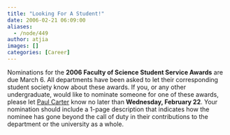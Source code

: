 ```yaml
---
title: "Looking For A Student!"
date: 2006-02-21 06:09:00
aliases:
  - /node/449
author: atjia
images: []
categories: [Career]
---
```


Nominations for the **2006 Faculty of Science Student Service Awards** are due March 6. All departments have been asked to let their corresponding student society know about these awards. If you, or any other undergraduate, would like to nominate someone for one of these awards, please let [Paul Carter](/cdn-cgi/l/email-protection#d5a5b6b4a7a1b0a795b6a6fba0b7b6fbb6b4) know no later than **Wednesday, February 22**. Your nomination should include a 1-page description that indicates how the nominee has gone beyond the call of duty in their contributions to the department or the university as a whole.

